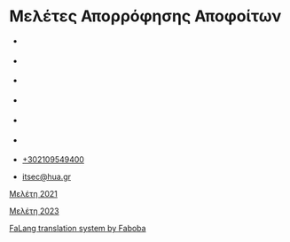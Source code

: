 Μελέτες Απορρόφησης Αποφοίτων
===============
                              

*   [](https://www.facebook.com/ditharokopio)
*   [](https://www.youtube.com/channel/UCEHkYirpXF1nSLxDCrfDZ4A)
*   [](https://www.linkedin.com/company/77699385)
*   [](https://www.instagram.com/dithua)

*   [](https://dit.hua.gr/index.php/el/faq)
*   [](https://dit.hua.gr/index.php/en/faq)

*   [+302109549400](tel:+302109549400)
*   [itsec@hua.gr](mailto:itsec@hua.gr)

[Μελέτη 2021](https://dit.hua.gr/images/2021/%CE%9C%CE%95%CE%9B%CE%95%CE%A4%CE%97_%CE%91%CE%A0%CE%9F%CE%A1%CE%A1%CE%9F%CE%A6%CE%97%CE%A3%CE%97%CE%A3_%CE%91%CE%A0%CE%9F%CE%A6%CE%9F%CE%99%CE%A4%CE%A9%CE%9D_%CE%A4%CE%A0%CE%A4_2021.pdf)

[Μελέτη 2023](https://dit.hua.gr/images/2024/employment_2023.pdf)

[FaLang translation system by Faboba](http://www.faboba.com/ "Faboba : Création de composantJoomla")

[](https://dit.hua.gr/index.php/el/faq?view=article&id=1980:graduate-employment-studies&catid=59#)